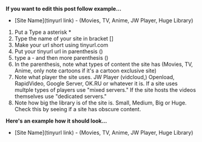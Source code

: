 **If you want to edit this post follow example...** 

* [Site Name](tinyurl link) - (Movies, TV, Anime, JW Player, Huge Library)

1. Put a Type a asterisk *
2. Type the name of your site in bracket []
3. Make your url short using tinyurl.com
4. Put your tinyurl url in parenthesis ()
5. type a - and then more parenthesis ()
6. In the parenthesis, note what types of content the site has (Movies, TV, Anime, only note cartoons if it's a cartoon exclusive site) 
7. Note what player the site uses. JW Player (vidcloud,) Openload, RapidVideo, Google Server, OK.RU or whatever it is. If a site uses multple types of players use "mixed servers." If the site hosts the videos themselves use "dedicated servers." 
8. Note how big the library is of the site is. Small, Medium, Big or Huge. Check this by seeing if a site has obscure content. 

**Here's an example how it should look...** 

* [Site Name](tinyurl link) - (Movies, TV, Anime, JW Player, Huge Library)
